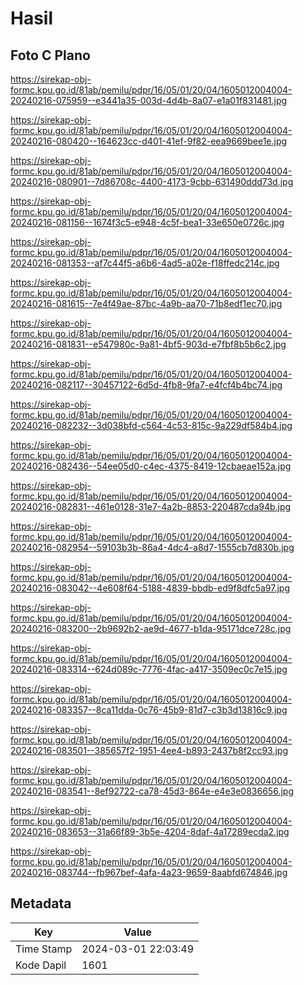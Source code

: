 # Hasil

## Foto C Plano

https://sirekap-obj-formc.kpu.go.id/81ab/pemilu/pdpr/16/05/01/20/04/1605012004004-20240216-075959--e3441a35-003d-4d4b-8a07-e1a01f831481.jpg

https://sirekap-obj-formc.kpu.go.id/81ab/pemilu/pdpr/16/05/01/20/04/1605012004004-20240216-080420--164623cc-d401-41ef-9f82-eea9669bee1e.jpg

https://sirekap-obj-formc.kpu.go.id/81ab/pemilu/pdpr/16/05/01/20/04/1605012004004-20240216-080901--7d86708c-4400-4173-9cbb-631490ddd73d.jpg

https://sirekap-obj-formc.kpu.go.id/81ab/pemilu/pdpr/16/05/01/20/04/1605012004004-20240216-081156--1674f3c5-e948-4c5f-bea1-33e650e0726c.jpg

https://sirekap-obj-formc.kpu.go.id/81ab/pemilu/pdpr/16/05/01/20/04/1605012004004-20240216-081353--af7c44f5-a6b6-4ad5-a02e-f18ffedc214c.jpg

https://sirekap-obj-formc.kpu.go.id/81ab/pemilu/pdpr/16/05/01/20/04/1605012004004-20240216-081615--7e4f49ae-87bc-4a9b-aa70-71b8edf1ec70.jpg

https://sirekap-obj-formc.kpu.go.id/81ab/pemilu/pdpr/16/05/01/20/04/1605012004004-20240216-081831--e547980c-9a81-4bf5-903d-e7fbf8b5b6c2.jpg

https://sirekap-obj-formc.kpu.go.id/81ab/pemilu/pdpr/16/05/01/20/04/1605012004004-20240216-082117--30457122-6d5d-4fb8-9fa7-e4fcf4b4bc74.jpg

https://sirekap-obj-formc.kpu.go.id/81ab/pemilu/pdpr/16/05/01/20/04/1605012004004-20240216-082232--3d038bfd-c564-4c53-815c-9a229df584b4.jpg

https://sirekap-obj-formc.kpu.go.id/81ab/pemilu/pdpr/16/05/01/20/04/1605012004004-20240216-082436--54ee05d0-c4ec-4375-8419-12cbaeae152a.jpg

https://sirekap-obj-formc.kpu.go.id/81ab/pemilu/pdpr/16/05/01/20/04/1605012004004-20240216-082831--461e0128-31e7-4a2b-8853-220487cda94b.jpg

https://sirekap-obj-formc.kpu.go.id/81ab/pemilu/pdpr/16/05/01/20/04/1605012004004-20240216-082954--59103b3b-86a4-4dc4-a8d7-1555cb7d830b.jpg

https://sirekap-obj-formc.kpu.go.id/81ab/pemilu/pdpr/16/05/01/20/04/1605012004004-20240216-083042--4e608f64-5188-4839-bbdb-ed9f8dfc5a97.jpg

https://sirekap-obj-formc.kpu.go.id/81ab/pemilu/pdpr/16/05/01/20/04/1605012004004-20240216-083200--2b9692b2-ae9d-4677-b1da-95171dce728c.jpg

https://sirekap-obj-formc.kpu.go.id/81ab/pemilu/pdpr/16/05/01/20/04/1605012004004-20240216-083314--624d089c-7776-4fac-a417-3509ec0c7e15.jpg

https://sirekap-obj-formc.kpu.go.id/81ab/pemilu/pdpr/16/05/01/20/04/1605012004004-20240216-083357--8ca11dda-0c76-45b9-81d7-c3b3d13816c9.jpg

https://sirekap-obj-formc.kpu.go.id/81ab/pemilu/pdpr/16/05/01/20/04/1605012004004-20240216-083501--385657f2-1951-4ee4-b893-2437b8f2cc93.jpg

https://sirekap-obj-formc.kpu.go.id/81ab/pemilu/pdpr/16/05/01/20/04/1605012004004-20240216-083541--8ef92722-ca78-45d3-864e-e4e3e0836656.jpg

https://sirekap-obj-formc.kpu.go.id/81ab/pemilu/pdpr/16/05/01/20/04/1605012004004-20240216-083653--31a66f89-3b5e-4204-8daf-4a17289ecda2.jpg

https://sirekap-obj-formc.kpu.go.id/81ab/pemilu/pdpr/16/05/01/20/04/1605012004004-20240216-083744--fb967bef-4afa-4a23-9659-8aabfd674846.jpg


## Metadata

| Key        | Value               |
| ---------- | ------------------- |
| Time Stamp | 2024-03-01 22:03:49 |
| Kode Dapil | 1601                |



